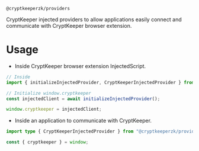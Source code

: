 `@cryptkeeperzk/providers`

CryptKeeper injected providers to allow applications easily connect and communicate with CryptKeeper browser extension.

# Usage

- Inside CryptKeeper browser extension InjectedScript.

```ts
// Inside
import { initializeInjectedProvider, CryptKeeperInjectedProvider } from "@cryptkeeperzk/providers";

// Initialize window.cryptkeeper
const injectedClient = await initializeInjectedProvider();

window.cryptkeeper = injectedClient;
```

- Inside an application to communicate with CryptKeeper.

```ts
import type { CryptKeeperInjectedProvider } from "@cryptkeeperzk/providers";

const { cryptkeeper } = window;
```
